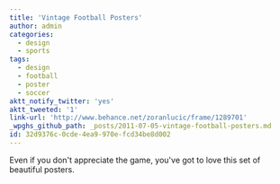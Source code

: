 ```yaml
---
title: 'Vintage Football Posters'
author: admin
categories:
  - design
  - sports
tags:
  - design
  - football
  - poster
  - soccer
aktt_notify_twitter: 'yes'
aktt_tweeted: '1'
link-url: 'http://www.behance.net/zoranlucic/frame/1289701'
_wpghs_github_path: _posts/2011-07-05-vintage-football-posters.md
id: 32d9376c-0cde-4ea9-970e-fcd34be8d002
---
```

<p>Even if you don't appreciate the game, you've got to love this set of beautiful posters.</p>
